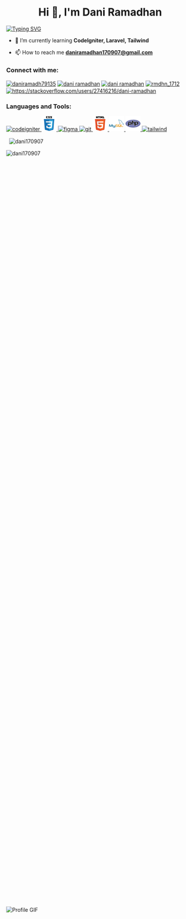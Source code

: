 <h1 align="center">Hi 👋, I'm Dani Ramadhan</h1>

[![Typing
SVG](https://readme-typing-svg.demolab.com?font=Fira+Code&weight=600&pause=1000&color=F59E0B&width=435&lines=I+am+just+a+Coder)](https://git.io/typing-svg)

- 🌱 I’m currently learning **CodeIgniter, Laravel, Tailwind**

- 📫 How to reach me **daniramadhan170907@gmail.com**

<h3 align="left">Connect with me:</h3>
<p align="left">
    <a href="https://twitter.com/daniramadh79135" target="blank"><img align="center"
            src="https://raw.githubusercontent.com/rahuldkjain/github-profile-readme-generator/master/src/images/icons/Social/twitter.svg"
            alt="daniramadh79135" height="30" width="40" /></a>
    <a href="https://linkedin.com/in/dani-ramadhan-8a95322bb" target="blank"><img align="center"
            src="https://raw.githubusercontent.com/rahuldkjain/github-profile-readme-generator/master/src/images/icons/Social/linked-in-alt.svg"
            alt="dani ramadhan" height="30" width="40" /></a>
    <a href="https://facebook.com/profile.php?id=100023887941642" target="blank"><img align="center"
            src="https://raw.githubusercontent.com/rahuldkjain/github-profile-readme-generator/master/src/images/icons/Social/facebook.svg"
            alt="dani ramadhan" height="30" width="40" /></a>
    <a href="https://instagram.com/rmdhn_1712" target="blank"><img align="center"
            src="https://raw.githubusercontent.com/rahuldkjain/github-profile-readme-generator/master/src/images/icons/Social/instagram.svg"
            alt="rmdhn_1712" height="30" width="40" /></a>
    <a href="https://stackoverflow.com/users/27416216/dani-ramadhan" target="blank"><img align="center"
            src="https://raw.githubusercontent.com/rahuldkjain/github-profile-readme-generator/master/src/images/icons/Social/stack-overflow.svg"
            alt="https://stackoverflow.com/users/27416216/dani-ramadhan" height="30" width="40" /></a>
</p>
</p>

<h3 align="left">Languages and Tools:</h3>
<p align="left"> </a> <a href="https://codeigniter.com" target="_blank" rel="noreferrer"> <img
            src="https://cdn.worldvectorlogo.com/logos/codeigniter.svg" alt="codeigniter" width="40"
            height="40" /> </a> <a href="https://www.w3schools.com/css/" target="_blank" rel="noreferrer"> <img
            src="https://raw.githubusercontent.com/devicons/devicon/master/icons/css3/css3-original-wordmark.svg"
            alt="css3" width="40" height="40" /> </a> <a href="https://www.figma.com/" target="_blank"
        rel="noreferrer"> <img src="https://www.vectorlogo.zone/logos/figma/figma-icon.svg" alt="figma"
            width="40" height="40" /> </a> <a href="https://git-scm.com/" target="_blank" rel="noreferrer"> <img
            src="https://www.vectorlogo.zone/logos/git-scm/git-scm-icon.svg" alt="git" width="40"
            height="40" /> </a> <a href="https://www.w3.org/html/" target="_blank" rel="noreferrer"> <img
            src="https://raw.githubusercontent.com/devicons/devicon/master/icons/html5/html5-original-wordmark.svg"
            alt="html5" width="40" height="40" /> </a> <a href="https://www.mysql.com/" target="_blank"
        rel="noreferrer"> <img
            src="https://raw.githubusercontent.com/devicons/devicon/master/icons/mysql/mysql-original-wordmark.svg"
            alt="mysql" width="40" height="40" /> </a> <a href="https://www.php.net" target="_blank"
        rel="noreferrer"> <img
            src="https://raw.githubusercontent.com/devicons/devicon/master/icons/php/php-original.svg" alt="php"
            width="40" height="40" /> </a> <a href="https://tailwindcss.com/" target="_blank" rel="noreferrer">
        <img src="https://www.vectorlogo.zone/logos/tailwindcss/tailwindcss-icon.svg" alt="tailwind" width="40"
            height="40" /> </a> </p>

<p>&nbsp;
    <img align="center" src="https://github-readme-stats.vercel.app/api?username=dani170907&show_icons=true&locale=en"
        alt="dani170907" />
</p>
<img align="center" src="https://github-readme-streak-stats.herokuapp.com/?user=dani170907&" alt="dani170907" />
</p>

<div style="position: relative; width: 100%; height: 100vh; overflow: hidden;">
    <img src="https://i.pinimg.com/originals/e1/7a/b9/e17ab9681bec36303a67cd0e13a7b170.gif" alt="Profile GIF"
        style="position: absolute; top: 50%; left: 50%; width: 100vw; height: auto; transform: translate(-50%, -50%)" />
</div>
